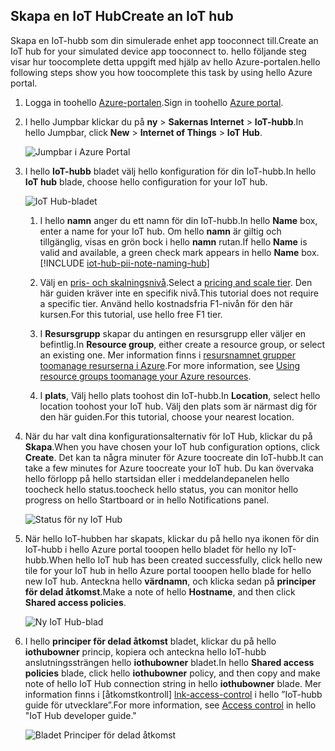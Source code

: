 ## <a name="create-an-iot-hub"></a><span data-ttu-id="87f86-101">Skapa en IoT Hub</span><span class="sxs-lookup"><span data-stu-id="87f86-101">Create an IoT hub</span></span>
<span data-ttu-id="87f86-102">Skapa en IoT-hubb som din simulerade enhet app tooconnect till.</span><span class="sxs-lookup"><span data-stu-id="87f86-102">Create an IoT hub for your simulated device app tooconnect to.</span></span> <span data-ttu-id="87f86-103">hello följande steg visar hur toocomplete detta uppgift med hjälp av hello Azure-portalen.</span><span class="sxs-lookup"><span data-stu-id="87f86-103">hello following steps show you how toocomplete this task by using hello Azure portal.</span></span>

1. <span data-ttu-id="87f86-104">Logga in toohello [Azure-portalen][lnk-portal].</span><span class="sxs-lookup"><span data-stu-id="87f86-104">Sign in toohello [Azure portal][lnk-portal].</span></span>
1. <span data-ttu-id="87f86-105">I hello Jumpbar klickar du på **ny** > **Sakernas Internet** > **IoT-hubb**.</span><span class="sxs-lookup"><span data-stu-id="87f86-105">In hello Jumpbar, click **New** > **Internet of Things** > **IoT Hub**.</span></span>
   
    ![Jumpbar i Azure Portal][1]
1. <span data-ttu-id="87f86-107">I hello **IoT-hubb** bladet välj hello konfiguration för din IoT-hubb.</span><span class="sxs-lookup"><span data-stu-id="87f86-107">In hello **IoT hub** blade, choose hello configuration for your IoT hub.</span></span>
   
    ![IoT Hub-bladet][2]
   
   1. <span data-ttu-id="87f86-109">I hello **namn** anger du ett namn för din IoT-hubb.</span><span class="sxs-lookup"><span data-stu-id="87f86-109">In hello **Name** box, enter a name for your IoT hub.</span></span> <span data-ttu-id="87f86-110">Om hello **namn** är giltig och tillgänglig, visas en grön bock i hello **namn** rutan.</span><span class="sxs-lookup"><span data-stu-id="87f86-110">If hello **Name** is valid and available, a green check mark appears in hello **Name** box.</span></span>
    [!INCLUDE [iot-hub-pii-note-naming-hub](iot-hub-pii-note-naming-hub.md)]
   
   1. <span data-ttu-id="87f86-111">Välj en [pris- och skalningsnivå][lnk-pricing].</span><span class="sxs-lookup"><span data-stu-id="87f86-111">Select a [pricing and scale tier][lnk-pricing].</span></span> <span data-ttu-id="87f86-112">Den här guiden kräver inte en specifik nivå.</span><span class="sxs-lookup"><span data-stu-id="87f86-112">This tutorial does not require a specific tier.</span></span> <span data-ttu-id="87f86-113">Använd hello kostnadsfria F1-nivån för den här kursen.</span><span class="sxs-lookup"><span data-stu-id="87f86-113">For this tutorial, use hello free F1 tier.</span></span>
   1. <span data-ttu-id="87f86-114">I **Resursgrupp** skapar du antingen en resursgrupp eller väljer en befintlig.</span><span class="sxs-lookup"><span data-stu-id="87f86-114">In **Resource group**, either create a resource group, or select an existing one.</span></span> <span data-ttu-id="87f86-115">Mer information finns i [resursnamnet grupper toomanage resurserna i Azure][lnk-resource-groups].</span><span class="sxs-lookup"><span data-stu-id="87f86-115">For more information, see [Using resource groups toomanage your Azure resources][lnk-resource-groups].</span></span>
   1. <span data-ttu-id="87f86-116">I **plats**, Välj hello plats toohost din IoT-hubb.</span><span class="sxs-lookup"><span data-stu-id="87f86-116">In **Location**, select hello location toohost your IoT hub.</span></span> <span data-ttu-id="87f86-117">Välj den plats som är närmast dig för den här guiden.</span><span class="sxs-lookup"><span data-stu-id="87f86-117">For this tutorial, choose your nearest location.</span></span>
1. <span data-ttu-id="87f86-118">När du har valt dina konfigurationsalternativ för IoT Hub, klickar du på **Skapa**.</span><span class="sxs-lookup"><span data-stu-id="87f86-118">When you have chosen your IoT hub configuration options, click **Create**.</span></span>  <span data-ttu-id="87f86-119">Det kan ta några minuter för Azure toocreate din IoT-hubb.</span><span class="sxs-lookup"><span data-stu-id="87f86-119">It can take a few minutes for Azure toocreate your IoT hub.</span></span> <span data-ttu-id="87f86-120">Du kan övervaka hello förlopp på hello startsidan eller i meddelandepanelen hello toocheck hello status.</span><span class="sxs-lookup"><span data-stu-id="87f86-120">toocheck hello status, you can monitor hello progress on hello Startboard or in hello Notifications panel.</span></span>
   
    ![Status för ny IoT Hub][3]
1. <span data-ttu-id="87f86-122">När hello IoT-hubben har skapats, klickar du på hello nya ikonen för din IoT-hubb i hello Azure portal tooopen hello bladet för hello ny IoT-hubb.</span><span class="sxs-lookup"><span data-stu-id="87f86-122">When hello IoT hub has been created successfully, click hello new tile for your IoT hub in hello Azure portal tooopen hello blade for hello new IoT hub.</span></span> <span data-ttu-id="87f86-123">Anteckna hello **värdnamn**, och klicka sedan på **principer för delad åtkomst**.</span><span class="sxs-lookup"><span data-stu-id="87f86-123">Make a note of hello **Hostname**, and then click **Shared access policies**.</span></span>
   
    ![Ny IoT Hub-blad][4]
1. <span data-ttu-id="87f86-125">I hello **principer för delad åtkomst** bladet, klickar du på hello **iothubowner** princip, kopiera och anteckna hello IoT-hubb anslutningssträngen hello **iothubowner** bladet.</span><span class="sxs-lookup"><span data-stu-id="87f86-125">In hello **Shared access policies** blade, click hello **iothubowner** policy, and then copy and make note of hello IoT Hub connection string in hello **iothubowner** blade.</span></span> <span data-ttu-id="87f86-126">Mer information finns i [åtkomstkontroll] [ lnk-access-control] i hello ”IoT-hubb guide för utvecklare”.</span><span class="sxs-lookup"><span data-stu-id="87f86-126">For more information, see [Access control][lnk-access-control] in hello "IoT Hub developer guide."</span></span>
   
    ![Bladet Principer för delad åtkomst][5]

<!-- Images. -->
[1]: ./media/iot-hub-get-started-create-hub/create-iot-hub1.png
[2]: ./media/iot-hub-get-started-create-hub/create-iot-hub2.png
[3]: ./media/iot-hub-get-started-create-hub/create-iot-hub3.png
[4]: ./media/iot-hub-get-started-create-hub/create-iot-hub4.png
[5]: ./media/iot-hub-get-started-create-hub/create-iot-hub5.png

<!-- Links -->
[lnk-resource-groups]: ../articles/azure-resource-manager/resource-group-portal.md
[lnk-portal]: https://portal.azure.com/
[lnk-pricing]: https://azure.microsoft.com/pricing/details/iot-hub/
[lnk-access-control]: ../articles/iot-hub/iot-hub-devguide-security.md
